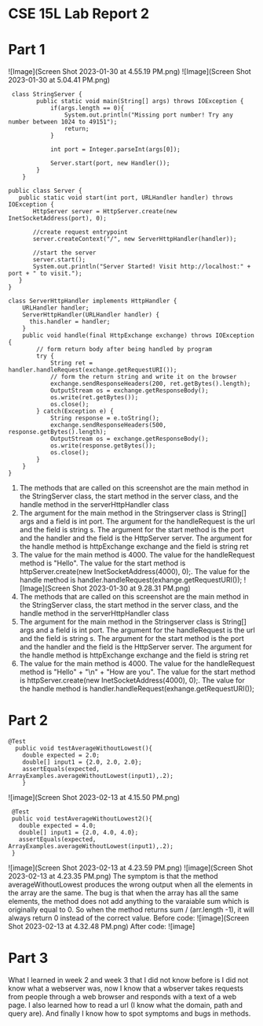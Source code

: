 # CSE 15L Lab Report 2
# Part 1
![Image](Screen Shot 2023-01-30 at 4.55.19 PM.png) ![Image](Screen Shot 2023-01-30 at 5.04.41 PM.png)
```
 class StringServer {
        public static void main(String[] args) throws IOException {
            if(args.length == 0){
                System.out.println("Missing port number! Try any number between 1024 to 49151");
                return;
            }
    
            int port = Integer.parseInt(args[0]);
    
            Server.start(port, new Handler());
        }
    }
 ```
 ```
 public class Server {
    public static void start(int port, URLHandler handler) throws IOException {
        HttpServer server = HttpServer.create(new InetSocketAddress(port), 0);

        //create request entrypoint
        server.createContext("/", new ServerHttpHandler(handler));

        //start the server
        server.start();
        System.out.println("Server Started! Visit http://localhost:" + port + " to visit.");
    }
}
```
```
class ServerHttpHandler implements HttpHandler {
    URLHandler handler;
    ServerHttpHandler(URLHandler handler) {
      this.handler = handler;
    }
    public void handle(final HttpExchange exchange) throws IOException {
        // form return body after being handled by program
        try {
            String ret = handler.handleRequest(exchange.getRequestURI());
            // form the return string and write it on the browser
            exchange.sendResponseHeaders(200, ret.getBytes().length);
            OutputStream os = exchange.getResponseBody();
            os.write(ret.getBytes());
            os.close();
        } catch(Exception e) {
            String response = e.toString();
            exchange.sendResponseHeaders(500, response.getBytes().length);
            OutputStream os = exchange.getResponseBody();
            os.write(response.getBytes());
            os.close();
        }
    }
}
```
1. The methods that are called on this screenshot are the main method in the StringServer class, the start method in the server class, and the handle method in the serverHttpHandler class 
2. The argument for the main method in the Stringserver class is String[] args and a field is int port. The argument for the handleRequest is the url and the field is string s. The argument for the start method is the port and the handler and the field is the HttpServer server. The argument for the handle method is httpExchange exchange and the field is string ret
3. The value for the main method is 4000. The value for the handleRequest method is "Hello". The value for the start method is httpServer.create(new InetSocketAddress(4000), 0);. The value for the handle method is handler.handleRequest(exhange.getRequestURI());
![Image](Screen Shot 2023-01-30 at 9.28.31 PM.png)
1. The methods that are called on this screenshot are the main method in the StringServer class, the start method in the server class, and the handle method in the serverHttpHandler class 
2. The argument for the main method in the Stringserver class is String[] args and a field is int port. The argument for the handleRequest is the url and the field is string s. The argument for the start method is the port and the handler and the field is the HttpServer server. The argument for the handle method is httpExchange exchange and the field is string ret
3. The value for the main method is 4000. The value for the handleRequest method is "Hello" + "\n" + "How are you". The value for the start method is httpServer.create(new InetSocketAddress(4000), 0);. The value for the handle method is handler.handleRequest(exhange.getRequestURI());
# Part 2
``` 
@Test
  public void testAverageWithoutLowest(){
    double expected = 2.0;
    double[] input1 = {2.0, 2.0, 2.0};
    assertEquals(expected, ArrayExamples.averageWithoutLowest(input1),.2);
    }
 ```
 ![image](Screen Shot 2023-02-13 at 4.15.50 PM.png)
 ``` 
  @Test
  public void testAverageWithoutLowest2(){
    double expected = 4.0;
    double[] input1 = {2.0, 4.0, 4.0};
    assertEquals(expected, ArrayExamples.averageWithoutLowest(input1),.2); 
  }
   ``` 
![image](Screen Shot 2023-02-13 at 4.23.59 PM.png) ![image](Screen Shot 2023-02-13 at 4.23.35 PM.png)
The symptom is that the method averageWithoutLowest produces the wrong output when all the elements in the array are the same. The bug is that when the array has all the same elements, the method does not add anything to the varaiable sum which is originally equal to 0. So when the method returns sum / (arr.length -1), it will always return 0 instead of the correct value.
Before code: ![image](Screen Shot 2023-02-13 at 4.32.48 PM.png)
After code: ![image]

# Part 3
What I learned in week 2 and week 3 that I did not know before is I did not know what a webserver was, now I know that a wbserver takes requests from people through a web browser and responds with a text of a web page. I also learned how to read a url (I know what the domain, path and query are). And finally I know how to spot symptoms and bugs in methods.

    




